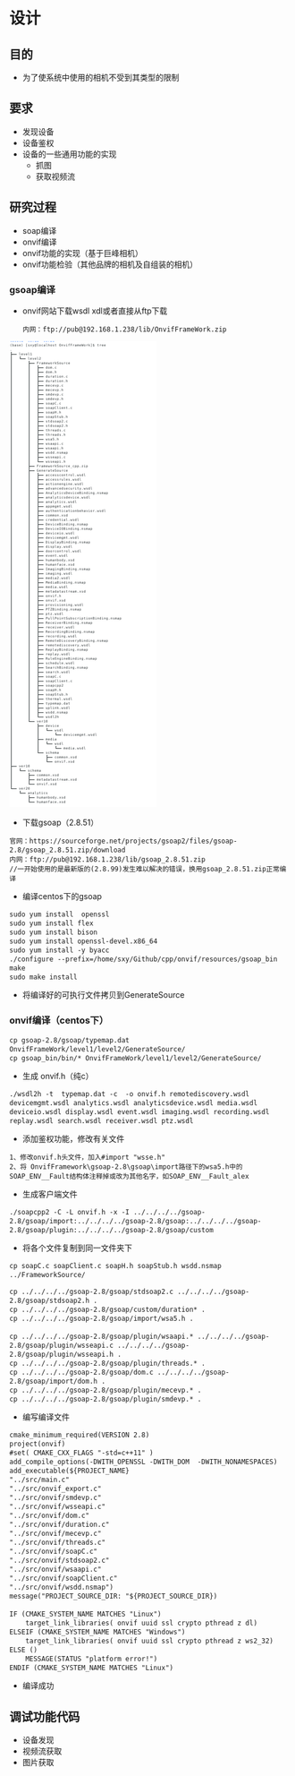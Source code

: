 # 设计

## 目的

- 为了使系统中使用的相机不受到其类型的限制

## 要求
- 发现设备
- 设备鉴权
- 设备的一些通用功能的实现
  - 抓图
  - 获取视频流

## 研究过程
- soap编译
- onvif编译
- onvif功能的实现（基于巨峰相机）
- onvif功能检验（其他品牌的相机及自组装的相机）

### gsoap编译
- onvif网站下载wsdl xdl或者直接从ftp下载

  ```
  内网：ftp://pub@192.168.1.238/lib/OnvifFrameWork.zip
  ```

![](onvif_frame.png)

- 下载gsoap（2.8.51）
```
官网：https://sourceforge.net/projects/gsoap2/files/gsoap-2.8/gsoap_2.8.51.zip/download
内网：ftp://pub@192.168.1.238/lib/gsoap_2.8.51.zip
//一开始使用的是最新版的(2.8.99)发生难以解决的错误，换用gsoap_2.8.51.zip正常编译
```

  - 编译centos下的gsoap

  ```
  sudo yum install  openssl
  sudo yum install flex
  sudo yum install bison
  sudo yum install openssl-devel.x86_64
  sudo yum install -y byacc
  ./configure --prefix=/home/sxy/Github/cpp/onvif/resources/gsoap_bin
  make
  sudo make install 
  ```
- 将编译好的可执行文件拷贝到GenerateSource

### onvif编译（centos下）
  ```
cp gsoap-2.8/gsoap/typemap.dat 
OnvifFrameWork/level1/level2/GenerateSource/
cp gsoap_bin/bin/* OnvifFrameWork/level1/level2/GenerateSource/
  ```
- 生成 onvif.h（纯c）

```
./wsdl2h -t  typemap.dat -c  -o onvif.h remotediscovery.wsdl devicemgmt.wsdl analytics.wsdl analyticsdevice.wsdl media.wsdl deviceio.wsdl display.wsdl event.wsdl imaging.wsdl recording.wsdl replay.wsdl search.wsdl receiver.wsdl ptz.wsdl

```
- 添加鉴权功能，修改有关文件
```
1、修改onvif.h头文件，加入#import "wsse.h"
2、将 OnvifFramework\gsoap-2.8\gsoap\import路径下的wsa5.h中的SOAP_ENV__Fault结构体注释掉或改为其他名字，如SOAP_ENV__Fault_alex
```


- 生成客户端文件
```
./soapcpp2 -C -L onvif.h -x -I ../../../../gsoap-2.8/gsoap/import:../../../../gsoap-2.8/gsoap:../../../../gsoap-2.8/gsoap/plugin:../../../../gsoap-2.8/gsoap/custom
```
- 将各个文件复制到同一文件夹下
```
cp soapC.c soapClient.c soapH.h soapStub.h wsdd.nsmap ../FrameworkSource/
```

```
cp ../../../../gsoap-2.8/gsoap/stdsoap2.c ../../../../gsoap-2.8/gsoap/stdsoap2.h .
cp ../../../../gsoap-2.8/gsoap/custom/duration* .
cp ../../../../gsoap-2.8/gsoap/import/wsa5.h .

cp ../../../../gsoap-2.8/gsoap/plugin/wsaapi.* ../../../../gsoap-2.8/gsoap/plugin/wsseapi.c ../../../../gsoap-2.8/gsoap/plugin/wsseapi.h .
cp ../../../../gsoap-2.8/gsoap/plugin/threads.* .
cp ../../../../gsoap-2.8/gsoap/dom.c ../../../../gsoap-2.8/gsoap/import/dom.h .
cp ../../../../gsoap-2.8/gsoap/plugin/mecevp.* .
cp ../../../../gsoap-2.8/gsoap/plugin/smdevp.* .
```
- 编写编译文件
```
cmake_minimum_required(VERSION 2.8)
project(onvif)
#set( CMAKE_CXX_FLAGS "-std=c++11" )
add_compile_options(-DWITH_OPENSSL -DWITH_DOM  -DWITH_NONAMESPACES)
add_executable(${PROJECT_NAME}
"../src/main.c"
"../src/onvif_export.c"
"../src/onvif/smdevp.c"
"../src/onvif/wsseapi.c"
"../src/onvif/dom.c"
"../src/onvif/duration.c"
"../src/onvif/mecevp.c"
"../src/onvif/threads.c"
"../src/onvif/soapC.c"
"../src/onvif/stdsoap2.c"
"../src/onvif/wsaapi.c"
"../src/onvif/soapClient.c"
"../src/onvif/wsdd.nsmap")
message("PROJECT_SOURCE_DIR: "${PROJECT_SOURCE_DIR})

IF (CMAKE_SYSTEM_NAME MATCHES "Linux")
    target_link_libraries( onvif uuid ssl crypto pthread z dl)
ELSEIF (CMAKE_SYSTEM_NAME MATCHES "Windows")
    target_link_libraries( onvif uuid ssl crypto pthread z ws2_32)
ELSE ()
    MESSAGE(STATUS "platform error!")
ENDIF (CMAKE_SYSTEM_NAME MATCHES "Linux")

```

- 编译成功

## 调试功能代码

- 设备发现
- 视频流获取
- 图片获取

